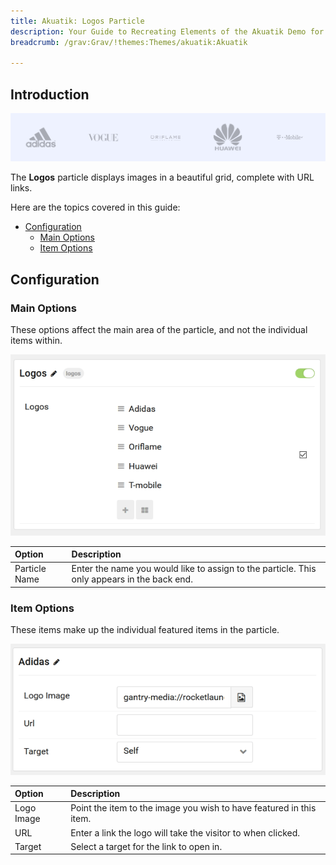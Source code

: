 ```yaml
---
title: Akuatik: Logos Particle
description: Your Guide to Recreating Elements of the Akuatik Demo for Grav
breadcrumb: /grav:Grav/!themes:Themes/akuatik:Akuatik

---
```


## Introduction

![](assets/particle_logos1.png)

The **Logos** particle displays images in a beautiful grid, complete with URL links.

Here are the topics covered in this guide:

* [Configuration](#configuration)
    - [Main Options](#main-options)
    - [Item Options](#item-options)

## Configuration

### Main Options 

These options affect the main area of the particle, and not the individual items within.

![](assets/particle_logos2.png)

| Option        | Description                                                                                 |
| :-----        | :-----                                                                                      |
| Particle Name | Enter the name you would like to assign to the particle. This only appears in the back end. |

### Item Options

These items make up the individual featured items in the particle.

![](assets/particle_logos4.png)

| Option     | Description                                                         |
| :-----     | :-----                                                              |
| Logo Image | Point the item to the image you wish to have featured in this item. |
| URL        | Enter a link the logo will take the visitor to when clicked.        |
| Target     | Select a target for the link to open in.                            |



